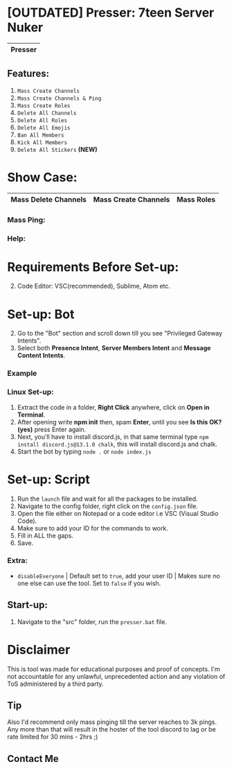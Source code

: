 # [OUTDATED] Presser: 7teen Server Nuker

| Presser | 
| ------------- | 


## Features:
1. `Mass Create Channels`
2. `Mass Create Channels & Ping`
3. `Mass Create Roles`
4. `Delete All Channels`
5. `Delete All Roles`
6. `Delete All Emojis`
7. `Ban All Members`
8. `Kick All Members`
9. `Delete All Stickers` **(NEW)**

# Show Case: 

| Mass Delete Channels | Mass Create Channels | Mass Roles |
| ------------- | ------------- | ------------- |

### Mass Ping:

### Help:


# Requirements Before Set-up:

2. Code Editor: VSC(recommended), Sublime, Atom etc.

# Set-up: Bot

2. Go to the "Bot" section and scroll down till you see "Privileged Gateway Intents".
3. Select both **Presence Intent**, **Server Members Intent** and **Message Content Intents**. 

### Example



### Linux Set-up:

1. Extract the code in a folder, **Right Click** anywhere, click on **Open in Terminal**.
2. After opening write **npm init** then, spam **Enter**, until you see **Is this OK? (yes)** press Enter again.
3. Next, you'll have to install discord.js, in that same terminal type `npm install discord.js@13.1.0 chalk`, this will install discord.js and chalk.
4. Start the bot by typing `node .` or `node index.js`


# Set-up: Script

1. Run the `launch` file and wait for all the packages to be installed.
1. Navigate to the config folder, right click on the `config.json` file.
2. Open the file either on Notepad or a code editor i.e VSC (Visual Studio Code).
3. Make sure to add your ID for the commands to work.
3. Fill in ALL the gaps.
4. Save.

### Extra:
* `disableEveryone` | Default set to `true`, add your user ID | Makes sure no one else can use the tool. Set to `false` if you wish.  


## Start-up:

1. Navigate to the "src" folder, run the `presser.bat` file.

# Disclaimer

This is tool was made for educational purposes and proof of concepts. I'm not accountable for any unlawful, unprecedented action and any violation of ToS administered by a third party.

## Tip
Also I'd recommend only mass pinging till the server reaches to 3k pings. Any more than that will result in the hoster of the tool discord to lag or be rate limited for 30 mins - 2hrs ;)

## Contact Me

